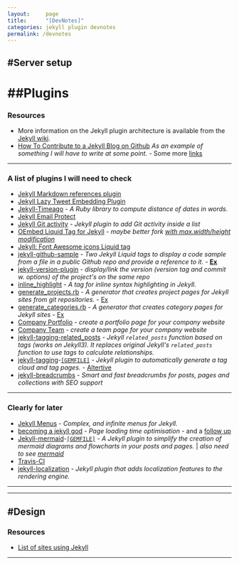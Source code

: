```yaml
---
layout:     page
title:      "[DevNotes]"
categories: jekyll plugin devnotes
permalink: /devnotes
---
```

## #Server setup

# ##Plugins

### Resources
- More information on the Jekyll plugin architecture is available from the [Jekyll wiki](https://github.com/mojombo/jekyll/wiki/Plugins).
- [How To Contribute to a Jekyll Blog on Github](http://opendesign.foundation/articles/how-to-contribute/) *As an example of something I will have to write at some point.* - Some more [links](https://www.atlassian.com/git/tutorials/comparing-workflows/forking-workflow)

___

### A list of plugins I will need to check
- [Jekyll Markdown references plugin](https://github.com/olov/jekyll-references)
- [Jekyll Lazy Tweet Embedding Plugin](https://github.com/takuti/jekyll-lazy-tweet-embedding)
- [Jekyll-Timeago](https://github.com/markets/jekyll-timeago) - *A Ruby library to compute distance of dates in words.*
- [Jekyll Email Protect](https://github.com/vwochnik/jekyll-email-protect)
- [Jekyll Git activity](https://gist.github.com/alx/730347) - *Jekyll plugin to add Git activity inside a list*
- [OEmbed Liquid Tag for Jekyll](https://gist.github.com/vanto/1455726) - *maybe better fork [with max.width/height modification](https://gist.github.com/internaut/11403000)*
- [Jekyll: Font Awesome icons Liquid tag ](https://gist.github.com/23maverick23/8532525)
- [jekyll-github-sample](https://github.com/bwillis/jekyll-github-sample) - *Two Jekyll Liquid tags to display a code sample from a file in a public Github repo and provide a reference to it.* - **[Ex](https://bwillis.github.io/2014/05/28/include-github-repo-code-in-jekyll/)**
- [jekyll-version-plugin](https://github.com/rob-murray/jekyll-version-plugin) - *display/link the version (version tag and commit w. options) of the project's on the same repo*
- [inline_highlight](https://github.com/bdesham/inline_highlight) - *A tag for inline syntax highlighting in Jekyll.*
- [generate_projects.rb](https://github.com/recurser/jekyll-plugins#generate_projectsrb) - *A generator that creates project pages for Jekyll sites from git repositories.* - [Ex](http://www.daveperrett.com/projects/)
- [generate_categories.rb](https://github.com/recurser/jekyll-plugins#generate_categoriesrb) - *A generator that creates category pages for Jekyll sites* - [Ex](http://www.daveperrett.com/articles/categories/plugin/)
- [Company Portfolio](https://github.com/flatterline/jekyll-plugins#company-portfolio) - *create a portfolio page for your company website*
- [Company Team](https://github.com/flatterline/jekyll-plugins#company-team) - *create a team page for your company website*
- [jekyll-tagging-related_posts](https://github.com/toshimaru/jekyll-tagging-related_posts#jekyll-tagging-related_posts) - *Jekyll `related_posts` function based on tags (works on Jekyll3). It replaces original Jekyll's `related_posts` function to use tags to calculate relationships.*
- [jekyll-tagging](https://github.com/pattex/jekyll-tagging)-[`[GEMFILE]`](https://rubygems.org/gems/jekyll-tagging) - *Jekyll plugin to automatically generate a tag cloud and tag pages.* - [Altertive](http://www.justkez.com/generating-a-tag-cloud-in-jekyll/)
- [jekyll-breadcrumbs](https://github.com/git-no/jekyll-breadcrumbs) - *Smart and fast breadcrumbs for posts, pages and collections with SEO support*

___

### Clearly for later
- [Jekyll Menus](https://github.com/forestryio/jekyll-menus) - *Complex, and infinite menus for Jekyll.*
- [becoming a jekyll god](https://medium.com/design-open/becoming-a-jekyll-god-ef722e93f771) - *Page loading time optimisation* - and a [follow up](https://jdsteinbach.com/performance/99-100-google-page-speed/)
- [Jekyll-mermaid](https://github.com/jasonbellamy/jekyll-mermaid)-[`[GEMFILE]`](https://rubygems.org/gems/jekyll-mermaid/versions/1.0.0) - *A Jekyll plugin to simplify the creation of mermaid diagrams and flowcharts in your posts and pages.* \| *also need to see [mermaid](https://github.com/knsv/mermaid)*
- [Travis-CI](https://travis-ci.org/)
- [jekyll-localization](https://github.com/flatterline/jekyll-plugins#company-portfolio) - *Jekyll plugin that adds localization features to the rendering engine.*

___
___

## #Design

### Resources
- [List of sites using Jekyll](https://github.com/jekyll/jekyll/wiki/Sites)

___